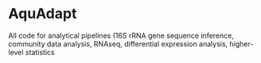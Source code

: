 # AquAdapt
All code for analytical pipelines (16S rRNA gene sequence inference, community data analysis, RNAseq, differential expression analysis, higher-level statistics
